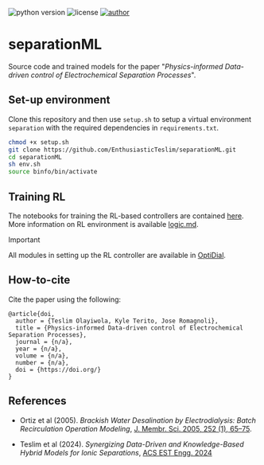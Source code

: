 ![python version](https://img.shields.io/badge/python-v.3.9-blue)
![license](https://img.shields.io/badge/license-MIT-orange)
[![author](https://img.shields.io/badge/teslim-homepage)](https://teslim404.com)
# separationML
Source code and trained models for the paper "*Physics-informed Data-driven control of Electrochemical Separation Processes*". 


## Set-up environment

Clone this repository and then use `setup.sh` to setup a virtual environment `separation` with the required dependencies in `requirements.txt`. 

```bash
chmod +x setup.sh
git clone https://github.com/EnthusiasticTeslim/separationML.git
cd separationML
sh env.sh
source binfo/bin/activate
```


## Training RL

The notebooks for training the RL-based controllers are contained [here](./notebooks). More information on RL environment is available [logic.md](./OptiDial/logic.md).


> [!IMPORTANT]  
> All modules in setting up the RL controller are available in [OptiDial](./OptiDial/).

## How-to-cite

Cite the paper using the following:

```
@article{doi,
  author = {Teslim Olayiwola, Kyle Terito, Jose Romagnoli},
  title = {Physics-informed Data-driven control of Electrochemical Separation Processes},
  journal = {n/a},
  year = {n/a},
  volume = {n/a},
  number = {n/a},
  doi = {https://doi.org/}
}
```

<!-- References -->
<h2 id="References">References</h2>

- Ortiz et al (2005). *Brackish Water Desalination by Electrodialysis: Batch Recirculation Operation Modeling*, [J. Membr. Sci. 2005, 252 (1), 65–75](10.1016/j.memsci.2004.11.021).

- Teslim et al (2024). *Synergizing Data-Driven and Knowledge-Based Hybrid Models for Ionic Separations*, [ACS EST Engg. 2024](https://pubs.acs.org/doi/10.1021/acsestengg.4c00405)